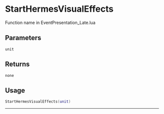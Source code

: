 # StartHermesVisualEffects
Function name in EventPresentation_Late.lua
## Parameters
`unit`
## Returns
`none`
## Usage
```lua
StartHermesVisualEffects(unit)
```
---
